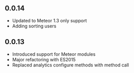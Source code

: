 ## 0.0.14
- Updated to Meteor 1.3 only support
- Adding sorting users

## 0.0.13
- Introduced support for Meteor modules
- Major refactoring with ES2015
- Replaced analytics configure methods with method call
